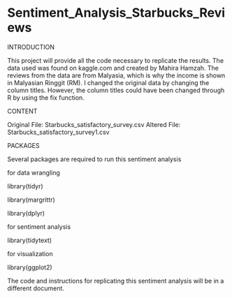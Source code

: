 # Sentiment_Analysis_Starbucks_Reviews


INTRODUCTION


This project will provide all the code necessary to replicate the results.  The data used was found on kaggle.com and created by Mahira Hamzah.  The reviews from the data are from Malyasia, which is why the income is shown in Malyasian Ringgit (RM).  I changed the original data by changing the column titles.  However, the column titles could have been changed through R by using the fix function.


CONTENT


Original File: Starbucks_satisfactory_survey.csv
Altered File: Starbucks_satisfactory_survey1.csv


PACKAGES


Several packages are required to run this sentiment analysis


for data wrangling

library(tidyr)

library(margrittr)

library(dplyr)



for sentiment analysis

library(tidytext)



for visualization

library(ggplot2)


The code and instructions for replicating this sentiment analysis will be in a different document.
